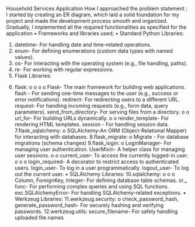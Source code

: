 Household Services Application
 How I approached the problem statement
 ;
 I started by creating an ER diagram, which laid a solid foundation for my project and made the development 
process smooth and organized. Gradually, I implemented all the required functionalities as specified for the 
application
• Frameworks and libraries used;
 • Standard Python Libraries:
 1) datetime- For handling date and time-related operations.
 2) enum- For defining enumerations (custom data types with named values).
 3) os- For interacting with the operating system (e.g., file handling, paths).
 4) re- For working with regular expressions.
 5) Flask Libraries:
 6. flask:
 o
 o
 o
 o
 Flask- The main framework for building web applications.
 flash - For sending one-time messages to the user (e.g., success or error 
notifications).
 redirect- For redirecting users to a different URL.
 request- For handling incoming requests (e.g., form data, query parameters).
 send_from_directory- For serving files from a directory.
 o
o
 url_for- For building URLs dynamically.
 o
 o
 render_template- For rendering HTML templates.
 session - For handling session data.
 7.flask_sqlalchemy:
 o
 SQLAlchemy-An ORM (Object-Relational Mapper) for 
interacting with databases.
 8.flask_migrate:
 o
 Migrate - For database migrations (schema changes)
 9.flask_login:
 o
 LoginManager- For managing user authentication.
 UserMixin- A helper class for managing user sessions.
 o
o
 current_user- To access the currently logged-in user.
 o
 o
 o
 login_required- A decorator to restrict access to authenticated users.
 login_user- To log in a user programmatically.
 logout_user- To log out the current user.
 • SQLAlchemy Libraries:
 10.sqlalchemy:
 o
 o
 o
 Column, ForeignKey, Integer- For defining database table schemas.
 or_, func- For performing complex queries and using SQL functions.
 exc.SQLAlchemyError- For handling SQLAlchemy-related exceptions.
 • Werkzeug Libraries:
 11.werkzeug.security:
 o
 check_password_hash, generate_password_hash- For securely hashing and verifying 
passwords.
 12.werkzeug.utils:
 secure_filename- For safely handling uploaded file names
